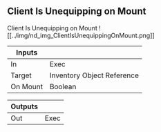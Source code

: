 ## Client Is Unequipping on Mount
Client Is Unequipping on Mount
![[../img/nd_img_ClientIsUnequippingOnMount.png]]

|Inputs||
|--|--|
| In | Exec |
| Target | Inventory Object Reference |
| On Mount | Boolean |

|Outputs||
|--|--|
| Out | Exec |
